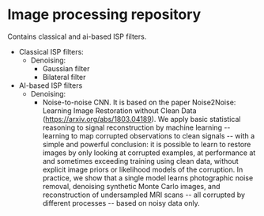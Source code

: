 # Image processing repository

Contains classical and ai-based ISP filters. 
- Classical ISP filters:
    - Denoising:
        - Gaussian filter
        - Bilateral filter
- AI-based ISP filters
    - Denoising:
        - Noise-to-noise CNN.
          It is based on the paper Noise2Noise: Learning Image Restoration without Clean Data (https://arxiv.org/abs/1803.04189). We apply basic statistical reasoning to signal reconstruction by machine learning -- learning to map corrupted observations to clean signals -- with a simple and powerful conclusion: it is possible to learn to restore images by only looking at corrupted examples, at performance at and sometimes exceeding training using clean data, without explicit image priors or likelihood models of the corruption. In practice, we show that a single model learns photographic noise removal, denoising synthetic Monte Carlo images, and reconstruction of undersampled MRI scans -- all corrupted by different processes -- based on noisy data only.
